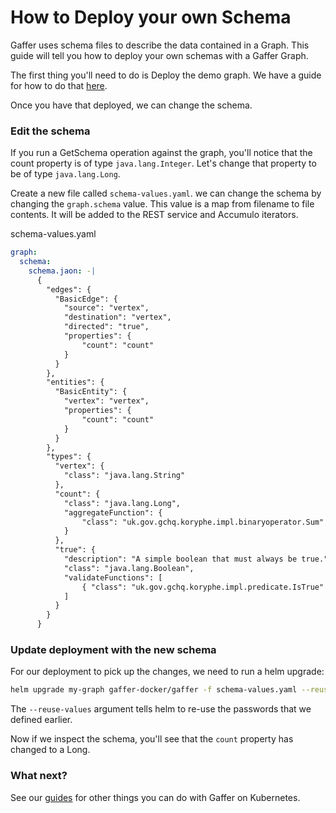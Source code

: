 How to Deploy your own Schema
==============================
Gaffer uses schema files to describe the data contained in a Graph. This guide will tell you how
to deploy your own schemas with a Gaffer Graph.

The first thing you'll need to do is Deploy the demo graph. We have a guide for how to do that [here](./deploy-demo-graph.md).

Once you have that deployed, we can change the schema.

### Edit the schema
If you run a GetSchema operation against the graph, you'll notice that the count property is of
type `java.lang.Integer`. Let's change that property to be of type `java.lang.Long`.

Create a new file called `schema-values.yaml`. we can change the schema by changing the `graph.schema` value. This value is a map from filename to file contents. It will be added to the REST service and Accumulo iterators.

schema-values.yaml
```yaml
graph:
  schema:
    schema.jaon: -|
      {
        "edges": {
          "BasicEdge": {
            "source": "vertex",
            "destination": "vertex",
            "directed": "true",
            "properties": {
                "count": "count"
            }
          }
        },
        "entities": {
          "BasicEntity": {
            "vertex": "vertex",
            "properties": {
                "count": "count"
            }
          }
        },
        "types": {
          "vertex": {
            "class": "java.lang.String"
          },
          "count": {
            "class": "java.lang.Long",
            "aggregateFunction": {
                "class": "uk.gov.gchq.koryphe.impl.binaryoperator.Sum"
            }
          },
          "true": {
            "description": "A simple boolean that must always be true.",
            "class": "java.lang.Boolean",
            "validateFunctions": [
                { "class": "uk.gov.gchq.koryphe.impl.predicate.IsTrue" }
            ]
          }
        }
      }
```

### Update deployment with the new schema
For our deployment to pick up the changes, we need to run a helm upgrade:
```bash
helm upgrade my-graph gaffer-docker/gaffer -f schema-values.yaml --reuse-values
```
The `--reuse-values` argument tells helm to re-use the passwords that we defined earlier.

Now if we inspect the schema, you'll see that the `count` property has changed to a Long.


### What next?
See our [guides](./guides.md) for other things you can do with Gaffer on Kubernetes.
